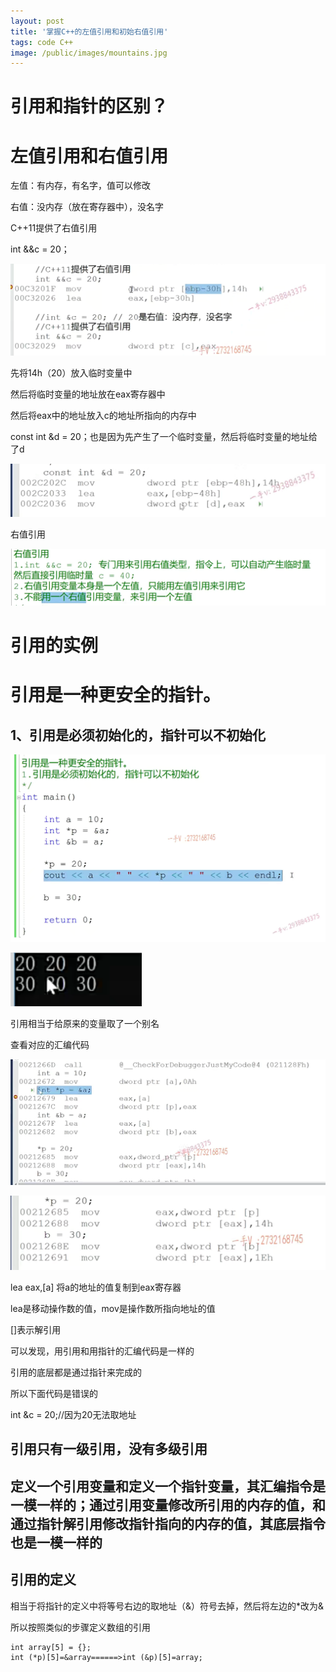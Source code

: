 ```yaml
---
layout: post
title: '掌握C++的左值引用和初始右值引用'
tags: code C++
image: /public/images/mountains.jpg
---
```


# 引用和指针的区别？

# 左值引用和右值引用

左值：有内存，有名字，值可以修改

右值：没内存（放在寄存器中），没名字

C++11提供了右值引用

int &&c = 20；

![image-20230822213418689](../public/images/C++/2023-11-24_6/image-20230822213418689.png)

先将14h（20）放入临时变量中

然后将临时变量的地址放在eax寄存器中

然后将eax中的地址放入c的地址所指向的内存中

const int &d = 20；也是因为先产生了一个临时变量，然后将临时变量的地址给了d

![image-20230822215812609](../public/images/C++/2023-11-24_6/image-20230822215812609.png)



右值引用

![image-20230822220316907](../public/images/C++/2023-11-24_6/image-20230822220316907.png)

# 引用的实例

# 引用是一种更安全的指针。

## 1、引用是必须初始化的，指针可以不初始化

![image-20230822202230756](../public/images/C++/2023-11-24_6/image-20230822202230756.png)

![image-20230822202254953](../public/images/C++/2023-11-24_6/image-20230822202254953.png)

引用相当于给原来的变量取了一个别名

查看对应的汇编代码

![image-20230822202438776](../public/images/C++/2023-11-24_6/image-20230822202438776.png)

![image-20230822210912443](../public/images/C++/2023-11-24_6/image-20230822210912443.png)

lea eax,[a] 将a的地址的值复制到eax寄存器

lea是移动操作数的值，mov是操作数所指向地址的值

[]表示解引用

可以发现，用引用和用指针的汇编代码是一样的

引用的底层都是通过指针来完成的

所以下面代码是错误的

int &c = 20;//因为20无法取地址

## 引用只有一级引用，没有多级引用

## 定义一个引用变量和定义一个指针变量，其汇编指令是一模一样的；通过引用变量修改所引用的内存的值，和通过指针解引用修改指针指向的内存的值，其底层指令也是一模一样的

## 引用的定义

相当于将指针的定义中将等号右边的取地址（&）符号去掉，然后将左边的*改为&

所以按照类似的步骤定义数组的引用

```
int array[5] = {};
int (*p)[5]=&array======>int (&p)[5]=array;
```

